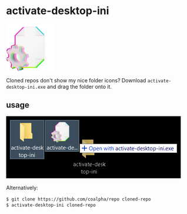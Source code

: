 # activate-desktop-ini

<img src="misc/icon.png" width=128px/>

Cloned repos don't show my nice folder icons?
Download `activate-desktop-ini.exe` and drag the folder onto it.

## usage

![](misc/usage.png)

Alternatively:

```shell
$ git clone https://github.com/coalpha/repo cloned-repo
$ activate-desktop-ini cloned-repo
```
